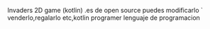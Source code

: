 Invaders 2D game (kotlin)
.es de open source puedes modificarlo `
venderlo,regalarlo etc,kotlin programer lenguaje
de programacion
